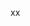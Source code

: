 <!--
 * @Author: yantanyi webside@tooeh.xyz
 * @Date: 2022-10-05 10:17:35
 * @LastEditors: yantanyi webside@tooeh.xyz
 * @LastEditTime: 2022-10-05 15:22:49
 * @FilePath: /dir_for_C_learning/README.md
 * @Description: 
 * 
 * Copyright (c) 2022 by yantanyi webside@tooeh.xyz, All Rights Reserved. 
-->
xx